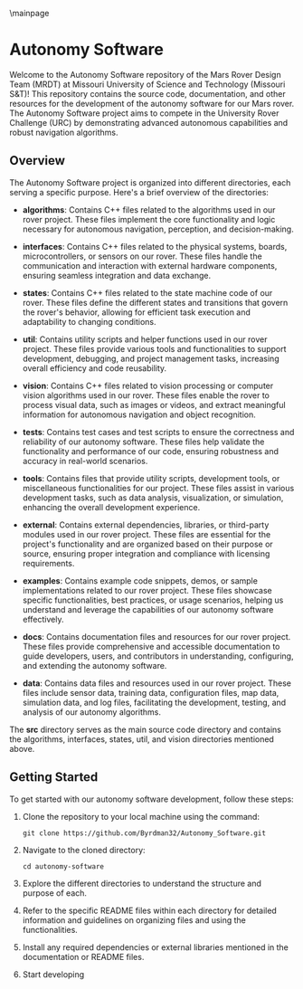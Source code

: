 \mainpage

# Autonomy Software

Welcome to the Autonomy Software repository of the Mars Rover Design Team (MRDT) at Missouri University of Science and Technology (Missouri S&T)! This repository contains the source code, documentation, and other resources for the development of the autonomy software for our Mars rover. The Autonomy Software project aims to compete in the University Rover Challenge (URC) by demonstrating advanced autonomous capabilities and robust navigation algorithms.

## Overview

The Autonomy Software project is organized into different directories, each serving a specific purpose. Here's a brief overview of the directories:

- **algorithms**: Contains C++ files related to the algorithms used in our rover project. These files implement the core functionality and logic necessary for autonomous navigation, perception, and decision-making.

- **interfaces**: Contains C++ files related to the physical systems, boards, microcontrollers, or sensors on our rover. These files handle the communication and interaction with external hardware components, ensuring seamless integration and data exchange.

- **states**: Contains C++ files related to the state machine code of our rover. These files define the different states and transitions that govern the rover's behavior, allowing for efficient task execution and adaptability to changing conditions.

- **util**: Contains utility scripts and helper functions used in our rover project. These files provide various tools and functionalities to support development, debugging, and project management tasks, increasing overall efficiency and code reusability.

- **vision**: Contains C++ files related to vision processing or computer vision algorithms used in our rover. These files enable the rover to process visual data, such as images or videos, and extract meaningful information for autonomous navigation and object recognition.

- **tests**: Contains test cases and test scripts to ensure the correctness and reliability of our autonomy software. These files help validate the functionality and performance of our code, ensuring robustness and accuracy in real-world scenarios.

- **tools**: Contains files that provide utility scripts, development tools, or miscellaneous functionalities for our project. These files assist in various development tasks, such as data analysis, visualization, or simulation, enhancing the overall development experience.

- **external**: Contains external dependencies, libraries, or third-party modules used in our rover project. These files are essential for the project's functionality and are organized based on their purpose or source, ensuring proper integration and compliance with licensing requirements.

- **examples**: Contains example code snippets, demos, or sample implementations related to our rover project. These files showcase specific functionalities, best practices, or usage scenarios, helping us understand and leverage the capabilities of our autonomy software effectively.

- **docs**: Contains documentation files and resources for our rover project. These files provide comprehensive and accessible documentation to guide developers, users, and contributors in understanding, configuring, and extending the autonomy software.

- **data**: Contains data files and resources used in our rover project. These files include sensor data, training data, configuration files, map data, simulation data, and log files, facilitating the development, testing, and analysis of our autonomy algorithms.

The **src** directory serves as the main source code directory and contains the algorithms, interfaces, states, util, and vision directories mentioned above.

## Getting Started

To get started with our autonomy software development, follow these steps:

1. Clone the repository to your local machine using the command:
   ```
   git clone https://github.com/Byrdman32/Autonomy_Software.git
   ```

2. Navigate to the cloned directory:
   ```
   cd autonomy-software
   ```

3. Explore the different directories to understand the structure and purpose of each.

4. Refer to the specific README files within each directory for detailed information and guidelines on organizing files and using the functionalities.

5. Install any required dependencies or external libraries mentioned in the documentation or README files.

6. Start developing
